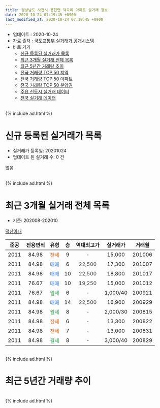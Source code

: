 ```yaml
---
title: 경상남도 사천시 용현면 덕곡리 아파트 실거래 정보
date: 2020-10-24 07:19:45 +0900
last_modified_at: 2020-10-24 07:19:45 +0900
---
```


* 업데이트 : 2020-10-24
* 자료 출처 : [국토교통부 실거래가 공개시스템](http://rt.molit.go.kr)
* 바로 가기
    * [신규 등록된 실거래가 목록](#신규-등록된-실거래가-목록)
    * [최근 3개월 실거래 전체 목록](#최근-3개월-실거래-전체-목록)
    * [최근 5년간 거래량 추이](#최근-5년간-거래량-추이)
    * [전국 거래량 TOP 50 지역](https://inasie.github.io/apt-trade-info/최근-3개월-전국에서-가장-거래가-많이-발생한-지역)
    * [전국 거래량 TOP 50 아파트](https://inasie.github.io/apt-trade-info/최근-3개월-전국에서-가장-거래가-많이-발생한-아파트)
    * [전국 거래량 TOP 50 분양권](https://inasie.github.io/apt-trade-info/최근-3개월-전국에서-가장-거래가-많이-발생한-분양권)
    * [주요 신도시 실거래 데이터](https://inasie.github.io/apt-trade-info/주요-신도시)
    * [전국 실거래 데이터](https://inasie.github.io/apt-trade-info/전국)
<br>
{% include ad.html %}
<br>

# 신규 등록된 실거래가 목록
* 실거래가 등록일: 20201024
* 업데이트 된 실거래 수: 0 건

없음

<br>
{% include ad.html %}
<br>

# 최근 3개월 실거래 전체 목록
* 기준: 202008-202010


[덕산아내](https://search.naver.com/search.naver?query=%EA%B2%BD%EC%83%81%EB%82%A8%EB%8F%84+%EC%82%AC%EC%B2%9C%EC%8B%9C+%EC%9A%A9%ED%98%84%EB%A9%B4+%EB%8D%95%EA%B3%A1%EB%A6%AC+%EB%8D%95%EC%82%B0%EC%95%84%EB%82%B4)

|준공|전용면적|유형|층|역대최고가|실거래가|거래월|
|:---:|:---:|:---:|:---:|:---:|:---:|:---:|
|2011|84.98|<span style="color:#ff5a00">전세</span>|9|<span style="color:#444444">-</span>|15,000|201006|
|2011|84.98|<span style="color:#4285f3">매매</span>|6|<span style="color:#444444">22,500</span>|17,300|201007|
|2011|84.98|<span style="color:#4285f3">매매</span>|10|<span style="color:#444444">22,500</span>|18,800|201017|
|2011|76.67|<span style="color:#4285f3">매매</span>|10|<span style="color:#444444">19,250</span>|15,000|201012|
|2011|76.67|<span style="color:#34a853">월세</span>|6|<span style="color:#444444">-</span>|1,000/40|200921|
|2011|84.98|<span style="color:#4285f3">매매</span>|14|<span style="color:#444444">22,500</span>|16,900|200929|
|2011|84.98|<span style="color:#34a853">월세</span>|8|<span style="color:#444444">-</span>|2,000/30|200815|
|2011|84.98|<span style="color:#ff5a00">전세</span>|6|<span style="color:#444444">-</span>|13,300|200822|
|2011|84.98|<span style="color:#ff5a00">전세</span>|7|<span style="color:#444444">-</span>|13,000|200831|
|2011|84.98|<span style="color:#34a853">월세</span>|8|<span style="color:#444444">-</span>|3,000/40|200829|


<br>
{% include ad.html %}
<br>

# 최근 5년간 거래량 추이


<div style="width:100%;">
    <canvas id="deal_progress" height="200"></canvas>
</div>

<script>
new Chart(document.getElementById("deal_progress"), {
    type: 'line',
    data: {
        labels: ['201510','201511','201512','201601','201602','201603','201604','201605','201606','201607','201608','201609','201610','201611','201612','201701','201702','201703','201704','201705','201706','201707','201708','201709','201710','201711','201712','201801','201802','201803','201804','201805','201806','201807','201808','201809','201810','201811','201812','201901','201902','201903','201904','201905','201906','201907','201908','201909','201910','201911','201912','202001','202002','202003','202004','202005','202006','202007','202008','202009','202010'],
        datasets: [{
            label: '매매',
            pointRadius: 1,
            data: [0, 0, 0, 0, 0, 0, 0, 0, 0, 0, 0, 0, 0, 0, 0, 4, 5, 5, 1, 3, 1, 1, 1, 2, 1, 1, 1, 2, 2, 1, 0, 0, 1, 3, 3, 1, 1, 0, 0, 0, 1, 1, 2, 2, 1, 1, 1, 1, 1, 2, 0, 1, 3, 1, 2, 1, 2, 1, 0, 1, 3],
            borderColor: "rgba(255, 201, 14, 1)",
            backgroundColor: "rgba(255, 201, 14, 0.5)",
            fill: false,
            lineTension: 0
        },{
            label: '전월세',
            pointRadius: 1,
            data: [1, 0, 1, 1, 2, 1, 6, 0, 0, 2, 2, 4, 1, 0, 0, 1, 6, 5, 6, 3, 6, 2, 3, 0, 3, 1, 0, 2, 0, 1, 0, 3, 1, 0, 0, 0, 1, 0, 1, 1, 0, 2, 3, 1, 0, 2, 0, 2, 0, 1, 1, 3, 4, 1, 4, 0, 1, 3, 4, 1, 1],
            borderColor: "rgba(0, 141, 185, 1)",
            backgroundColor: "rgba(0, 141, 185, 0.5)",
            fill: false,
            lineTension: 0
        }
        ]
    },
    options: {
        responsive: true,
        title: {
            display: false
        },
        tooltips: {
            mode: 'index',
            intersect: false
        },
        hover: {
            mode: 'nearest',
            intersect: true
        },
        scales: {
            xAxes: [{
                display: true,
                scaleLabel: {
                    display: true,
                    labelString: '년/월'
                }
            }],
            yAxes: [{
                display: true,
                ticks: {
                    suggestedMin: 0,
                },
                scaleLabel: {
                    display: true,
                    labelString: '실거래 수'
                }
            }]
        }
    }
});

</script>


<br>
{% include ad.html %}
<br>

